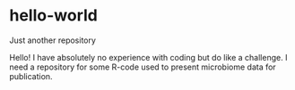 # hello-world
Just another repository

Hello!
I have absolutely no experience with coding but do like a challenge. I need a repository for some R-code used to present microbiome data for publication.
